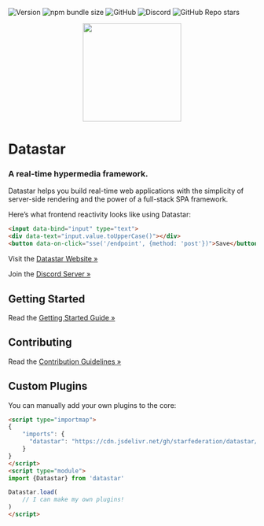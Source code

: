 ![Version](https://img.shields.io/npm/v/@starfederation/datastar)
![npm bundle size](https://img.shields.io/bundlephobia/minzip/%40starfederation%2Fdatastar)
![GitHub](https://img.shields.io/github/license/starfederation/datastar)
![Discord](https://img.shields.io/discord/1296224603642925098)
![GitHub Repo stars](https://img.shields.io/github/stars/starfederation/datastar?style=flat)

<p align="center"><img width="200" src="https://media.githubusercontent.com/media/starfederation/datastar/refs/heads/main/code/go/site/static/images/rocket.gif"></p>

# Datastar

### A real-time hypermedia framework.

Datastar helps you build real-time web applications with the simplicity of server-side rendering and the power of a full-stack SPA framework.

Here’s what frontend reactivity looks like using Datastar:

```html
<input data-bind="input" type="text">
<div data-text="input.value.toUpperCase()"></div>
<button data-on-click="sse('/endpoint', {method: 'post'})">Save</button>
```

Visit the [Datastar Website »](https://data-star.dev/)

Join the [Discord Server »](https://discord.com/channels/1296224603642925098/1296224603642925102)

## Getting Started

Read the [Getting Started Guide »](https://data-star.dev/guide/getting_started)

## Contributing

Read the [Contribution Guidelines »](CONTRIBUTING.md)

## Custom Plugins

You can manually add your own plugins to the core:

```html
<script type="importmap">
{
    "imports": {
      "datastar": "https://cdn.jsdelivr.net/gh/starfederation/datastar/bundles/datastar-core.js"
    }
}
</script>
<script type="module">
import {Datastar} from 'datastar'

Datastar.load(
    // I can make my own plugins!
)
</script>
```